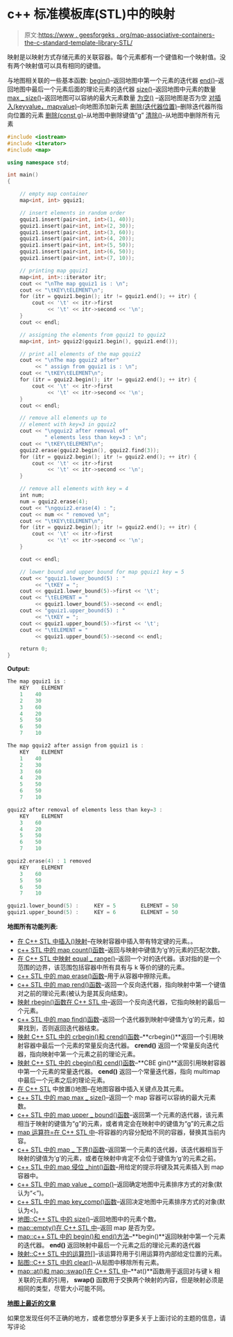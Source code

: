 # c++ 标准模板库(STL)中的映射

> 原文:[https://www . geesforgeks . org/map-associative-containers-the-c-standard-template-library-STL/](https://www.geeksforgeeks.org/map-associative-containers-the-c-standard-template-library-stl/)

映射是以映射方式存储元素的关联容器。每个元素都有一个键值和一个映射值。没有两个映射值可以具有相同的键值。

与地图相关联的一些基本函数:
[begin()](https://www.geeksforgeeks.org/mapbegin-end-c-stl/)–返回地图中第一个元素的迭代器
[end()](https://www.geeksforgeeks.org/mapbegin-end-c-stl/)–返回地图中最后一个元素后面的理论元素的迭代器
[size()](https://www.geeksforgeeks.org/mapsize-c-stl/)–返回地图中元素的数量
[max _ size()](https://www.geeksforgeeks.org/map-max_size-in-c-stl/)–返回地图可以容纳的最大元素数量
[为空()](https://www.geeksforgeeks.org/mapempty-c-stl/) –返回地图是否为空
[对插入(keyvalue，mapvalue)](https://www.geeksforgeeks.org/map-insert-in-c-stl/)–向地图添加新元素
[删除(迭代器位置)](https://www.geeksforgeeks.org/map-erase-function-in-c-stl/)–删除迭代器所指向位置的元素
[删除(const g)](https://www.geeksforgeeks.org/map-erase-function-in-c-stl/)–从地图中删除键值“g”
[清除()](https://www.geeksforgeeks.org/mapclear-c-stl/)–从地图中删除所有元素

```cpp
#include <iostream>
#include <iterator>
#include <map>

using namespace std;

int main()
{

    // empty map container
    map<int, int> gquiz1;

    // insert elements in random order
    gquiz1.insert(pair<int, int>(1, 40));
    gquiz1.insert(pair<int, int>(2, 30));
    gquiz1.insert(pair<int, int>(3, 60));
    gquiz1.insert(pair<int, int>(4, 20));
    gquiz1.insert(pair<int, int>(5, 50));
    gquiz1.insert(pair<int, int>(6, 50));
    gquiz1.insert(pair<int, int>(7, 10));

    // printing map gquiz1
    map<int, int>::iterator itr;
    cout << "\nThe map gquiz1 is : \n";
    cout << "\tKEY\tELEMENT\n";
    for (itr = gquiz1.begin(); itr != gquiz1.end(); ++ itr) {
        cout << '\t' << itr->first
             << '\t' << itr->second << '\n';
    }
    cout << endl;

    // assigning the elements from gquiz1 to gquiz2
    map<int, int> gquiz2(gquiz1.begin(), gquiz1.end());

    // print all elements of the map gquiz2
    cout << "\nThe map gquiz2 after"
         << " assign from gquiz1 is : \n";
    cout << "\tKEY\tELEMENT\n";
    for (itr = gquiz2.begin(); itr != gquiz2.end(); ++ itr) {
        cout << '\t' << itr->first
             << '\t' << itr->second << '\n';
    }
    cout << endl;

    // remove all elements up to
    // element with key=3 in gquiz2
    cout << "\ngquiz2 after removal of"
            " elements less than key=3 : \n";
    cout << "\tKEY\tELEMENT\n";
    gquiz2.erase(gquiz2.begin(), gquiz2.find(3));
    for (itr = gquiz2.begin(); itr != gquiz2.end(); ++ itr) {
        cout << '\t' << itr->first
             << '\t' << itr->second << '\n';
    }

    // remove all elements with key = 4
    int num;
    num = gquiz2.erase(4);
    cout << "\ngquiz2.erase(4) : ";
    cout << num << " removed \n";
    cout << "\tKEY\tELEMENT\n";
    for (itr = gquiz2.begin(); itr != gquiz2.end(); ++ itr) {
        cout << '\t' << itr->first
             << '\t' << itr->second << '\n';
    }

    cout << endl;

    // lower bound and upper bound for map gquiz1 key = 5
    cout << "gquiz1.lower_bound(5) : "
         << "\tKEY = ";
    cout << gquiz1.lower_bound(5)->first << '\t';
    cout << "\tELEMENT = "
         << gquiz1.lower_bound(5)->second << endl;
    cout << "gquiz1.upper_bound(5) : "
         << "\tKEY = ";
    cout << gquiz1.upper_bound(5)->first << '\t';
    cout << "\tELEMENT = "
         << gquiz1.upper_bound(5)->second << endl;

    return 0;
}
```

**Output:**

```cpp
The map gquiz1 is : 
    KEY    ELEMENT
    1    40
    2    30
    3    60
    4    20
    5    50
    6    50
    7    10

The map gquiz2 after assign from gquiz1 is : 
    KEY    ELEMENT
    1    40
    2    30
    3    60
    4    20
    5    50
    6    50
    7    10

gquiz2 after removal of elements less than key=3 : 
    KEY    ELEMENT
    3    60
    4    20
    5    50
    6    50
    7    10

gquiz2.erase(4) : 1 removed 
    KEY    ELEMENT
    3    60
    5    50
    6    50
    7    10

gquiz1.lower_bound(5) :     KEY = 5        ELEMENT = 50
gquiz1.upper_bound(5) :     KEY = 6        ELEMENT = 50

```

**地图所有功能列表:**

*   [在 C++ STL 中插入()映射](https://www.geeksforgeeks.org/map-insert-in-c-stl/)–在映射容器中插入带有特定键的元素。。
*   [c++ STL 中的 map count()函数](https://www.geeksforgeeks.org/map-count-function-in-c-stl/)–返回与映射中键值为‘g’的元素的匹配次数。
*   [在 C++ STL 中映射 equal _ range()](https://www.geeksforgeeks.org/map-equal_range-in-c-stl/)–返回一个对的迭代器。该对指的是一个范围的边界，该范围包括容器中所有具有与 k 等价的键的元素。
*   [c++ STL 中的 map erase()函数](https://www.geeksforgeeks.org/map-erase-function-in-c-stl/)–用于从容器中擦除元素。
*   [c++ STL 中的 map rend()函数](https://www.geeksforgeeks.org/map-rend-function-in-c-stl/)–返回一个反向迭代器，指向映射中第一个键值对之前的理论元素(被认为是其反向结束)。
*   [映射 rbegin()函数在 C++ STL 中](https://www.geeksforgeeks.org/map-rbegin-function-in-c-stl-2/)–返回一个反向迭代器，它指向映射的最后一个元素。
*   [c++ STL 中的 map find()函数](https://www.geeksforgeeks.org/map-find-function-in-c-stl/)–返回一个迭代器到映射中键值为‘g’的元素，如果找到，否则返回迭代器结束。
*   [映射 C++ STL 中的 crbegin()和 crend()函数](https://www.geeksforgeeks.org/map-crbegin-and-crend-function-in-c-stl/)–**crbegin()**返回一个引用映射容器中最后一个元素的常量反向迭代器。 **crend()** 返回一个常量反向迭代器，指向映射中第一个元素之前的理论元素。
*   [映射 C++ STL 中的 cbegin()和 cend()函数](https://www.geeksforgeeks.org/map-cbegin-and-cend-function-in-c-stl/)–**CBE gin()**返回引用映射容器中第一个元素的常量迭代器。 **cend()** 返回一个常量迭代器，指向 multimap 中最后一个元素之后的理论元素。
*   [在 C++ STL](https://www.geeksforgeeks.org/map-emplace-in-c-stl/) 中放置()地图–在地图容器中插入关键点及其元素。
*   [c++ STL 中的 map max _ size()](https://www.geeksforgeeks.org/map-max_size-in-c-stl/)–返回一个 map 容器可以容纳的最大元素数。
*   [c++ STL 中的 map upper _ bound()函数](https://www.geeksforgeeks.org/map-upper_bound-function-in-c-stl/)–返回第一个元素的迭代器，该元素相当于映射的键值为“g”的元素，或者肯定会在映射中的键值为“g”的元素之后
*   [map 运算符=在 C++ STL 中](https://www.geeksforgeeks.org/map-operator-in-c-stl/)–将容器的内容分配给不同的容器，替换其当前内容。
*   [c++ STL 中的 map _ 下界()函数](https://www.geeksforgeeks.org/map-lower_bound-function-in-c-stl/)–返回第一个元素的迭代器，该迭代器相当于映射的键值为‘g’的元素，或者在映射中肯定不会位于键值为‘g’的元素之前。
*   [c++ STL 中的 map 侵位 _hint()函数](https://www.geeksforgeeks.org/map-emplace_hint-function-in-c-stl/)–用给定的提示将键及其元素插入到 map 容器中。
*   [c++ STL 中的 map value _ comp()](https://www.geeksforgeeks.org/map-value_comp-in-c-stl/)–返回确定地图中元素排序方式的对象(默认为“<”)。
*   [c++ STL 中的 map key_comp()函数](https://www.geeksforgeeks.org/map-key_comp-function-in-c-stl/)–返回决定地图中元素排序方式的对象(默认为<)。
*   [地图::C++ STL 中的 size()](https://www.geeksforgeeks.org/mapsize-c-stl/)–返回地图中的元素个数。
*   [map::empty()在 C++ STL 中](https://www.geeksforgeeks.org/mapempty-c-stl/)–返回 map 是否为空。
*   [map::c++ STL 中的 begin()和 end()方法](https://www.geeksforgeeks.org/mapbegin-end-c-stl/)–**begin()**返回映射中第一个元素的迭代器。 **end()** 返回映射中最后一个元素之后的理论元素的迭代器
*   [映射::C++ STL 中的运算符[]](https://www.geeksforgeeks.org/map-operator-cpp-stl/)–该运算符用于引用运算符内部给定位置的元素。
*   [贴图::C++ STL 中的 clear()](https://www.geeksforgeeks.org/mapclear-c-stl/)–从贴图中移除所有元素。
*   [map::at()和 map::swap()在 C++ STL 中](https://www.geeksforgeeks.org/mapat-mapswap-c-stl/)–**at()**函数用于返回对与键 k 相关联的元素的引用， **swap()** 函数用于交换两个映射的内容，但是映射必须是相同的类型，尽管大小可能不同。

**[地图上最近的文章](https://www.geeksforgeeks.org/tag/cpp-map/)**

如果您发现任何不正确的地方，或者您想分享更多关于上面讨论的主题的信息，请写评论
